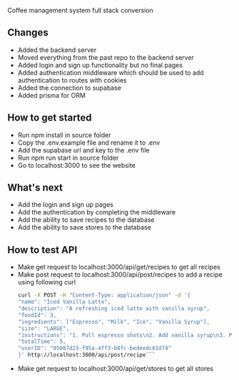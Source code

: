 Coffee management system full stack conversion

## Changes

- Added the backend server
- Moved everything from the past repo to the backend server
- Added login and sign up functionality but no final pages
- Added authentication middleware which should be used to add authentication to routes with cookies
- Added the connection to supabase
- Added prisma for ORM

## How to get started

- Run npm install in source folder
- Copy the .env.example file and rename it to .env
- Add the supabase url and key to the .env file
- Run npm run start in source folder
- Go to localhost:3000 to see the website

## What's next

- Add the login and sign up pages
- Add the authentication by completing the middleware
- Add the ability to save recipes to the database
- Add the ability to save stores to the database

## How to test API

- Make get request to localhost:3000/api/get/recipes to get all recipes
- Make post request to localhost:3000/api/post/recipes to add a recipe using following curl
  ````bash
  curl -X POST -H "Content-Type: application/json" -d '{
  "name": "Iced Vanilla Latte",
  "description": "A refreshing iced latte with vanilla syrup",
  "foodId": 3,
  "ingredients": ["Espresso", "Milk", "Ice", "Vanilla Syrup"],
  "size": "LARGE",
  "instructions": "1. Pull espresso shots\n2. Add vanilla syrup\n3. Pour cold milk\n4. Add ice\n5. Stir well",
  "totalTime": 5,
  "userID": "85087d23-f95a-4ff3-b8fc-bedeedc61d74"
  }' http://localhost:3000/api/post/recipe```
  ````
- Make get request to localhost:3000/api/get/stores to get all stores
